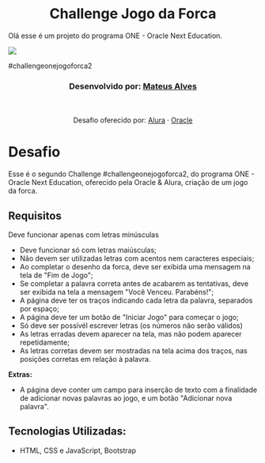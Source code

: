 <h1 align="center">Challenge Jogo da Forca</h1>

Olá esse é um projeto do programa ONE - Oracle Next Education.

<img src="../challenge2/img/jogodaforca.jpg"/>

#challengeonejogoforca2
  
<h3 align="center">Desenvolvido por:
    <a href="https://www.linkedin.com/in/mateus-alves-souza/" target="_blank">Mateus Alves</a>
</h3>

<p align="center"><br/><br/>
    Desafio oferecido por: 
    <a href="https://www.alura.com.br/">Alura</a> · <a href="https://www.oracle.com/br/education/oracle-next-education/">Oracle</a>
</p>

# Desafio
Esse é o segundo Challenge #challengeonejogoforca2, do programa ONE - Oracle Next Education, oferecido pela Oracle & Alura, criação de um jogo da forca.
        
## Requisitos
 Deve funcionar apenas com letras minúsculas
- Deve funcionar só com letras maiúsculas;
- Não devem ser utilizadas letras com acentos nem caracteres especiais;
- Ao completar o desenho da forca, deve ser exibida uma mensagem na tela de "Fim de Jogo";
- Se completar a palavra correta antes de acabarem as tentativas, deve ser exibida na tela a mensagem "Você Venceu. Parabéns!";
- A página deve ter os traços indicando cada letra da palavra, separados por espaço;
- A página deve ter um botão de "Iniciar Jogo" para começar o jogo;
- Só deve ser possívél escrever letras (os números não serão válidos)
- As letras erradas devem aparecer na tela, mas não podem aparecer repetidamente;
- As letras corretas devem ser mostradas na tela acima dos traços, nas posições corretas em relação à palavra. 

**Extras:**
- A página deve conter um campo para inserção de texto com a finalidade de adicionar novas palavras ao jogo, e um botão "Adicionar nova palavra".


## Tecnologias Utilizadas:
- HTML, CSS e JavaScript, Bootstrap